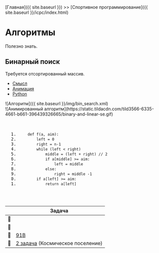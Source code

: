 [Главная]({{ site.baseurl }}) >> [Спортивное программирование]({{ site.baseurl }}/icpc/index.html)

# Алгоритмы

Полезно знать.

## Бинарный поиск

Требуется отсортированный массив.

<script>
  $( function() {
    $( "#tabs" ).tabs();
  } );
  </script>
  
<div id="tabs">
  <ul>
    <li><a href="#tabs-1">Смысл</a></li>
    <li><a href="#tabs-2">Анимация</a></li>
    <li><a href="#tabs-3">Python</a></li>
  </ul>
  <div id="tabs-1">
    ![Алгоритм]({{ site.baseurl }}/img/bin_search.xml)
  </div>
  <div id="tabs-2">
    ![Анимированный алгоритм](https://static.tildacdn.com/tild3566-6335-4661-b661-396439326665/binary-and-linear-se.gif)
  </div>
  <div id="tabs-3">
    <!--Код
    ```python
    def f(a, aim):
        left = 0
        right = n-1
        while (left < right)
            middle = (left + right) // 2
            if a[middle] >= aim:
                left = middle
            else:
                right = middle -1
        if a[left] >= aim:
            return a[left]
    ```    -->
      <div class="markdown-body editormd-preview-container" previewcontainer="true" style="padding: 20px;"><pre class="prettyprint linenums prettyprinted" style=""><ol class="linenums"><li class="L0"><code class="lang-python"><span class="pln">    </span><span class="kwd">def</span><span class="pln"> f</span><span class="pun">(</span><span class="pln">a</span><span class="pun">,</span><span class="pln"> aim</span><span class="pun">):</span></code></li><li class="L1"><code class="lang-python"><span class="pln">        left </span><span class="pun">=</span><span class="pln"> </span><span class="lit">0</span></code></li><li class="L2"><code class="lang-python"><span class="pln">        right </span><span class="pun">=</span><span class="pln"> n</span><span class="pun">-</span><span class="lit">1</span></code></li><li class="L3"><code class="lang-python"><span class="pln">        </span><span class="kwd">while</span><span class="pln"> </span><span class="pun">(</span><span class="pln">left </span><span class="pun">&lt;</span><span class="pln"> right</span><span class="pun">)</span></code></li><li class="L4"><code class="lang-python"><span class="pln">            middle </span><span class="pun">=</span><span class="pln"> </span><span class="pun">(</span><span class="pln">left </span><span class="pun">+</span><span class="pln"> right</span><span class="pun">)</span><span class="pln"> </span><span class="pun">//</span><span class="pln"> </span><span class="lit">2</span></code></li><li class="L5"><code class="lang-python"><span class="pln">            </span><span class="kwd">if</span><span class="pln"> a</span><span class="pun">[</span><span class="pln">middle</span><span class="pun">]</span><span class="pln"> </span><span class="pun">&gt;=</span><span class="pln"> aim</span><span class="pun">:</span></code></li><li class="L6"><code class="lang-python"><span class="pln">                left </span><span class="pun">=</span><span class="pln"> middle</span></code></li><li class="L7"><code class="lang-python"><span class="pln">            </span><span class="kwd">else</span><span class="pun">:</span></code></li><li class="L8"><code class="lang-python"><span class="pln">                right </span><span class="pun">=</span><span class="pln"> middle </span><span class="pun">-</span><span class="lit">1</span></code></li><li class="L9"><code class="lang-python"><span class="pln">        </span><span class="kwd">if</span><span class="pln"> a</span><span class="pun">[</span><span class="pln">left</span><span class="pun">]</span><span class="pln"> </span><span class="pun">&gt;=</span><span class="pln"> aim</span><span class="pun">:</span></code></li><li class="L0"><code class="lang-python"><span class="pln">            </span><span class="kwd">return</span><span class="pln"> a</span><span class="pun">[</span><span class="pln">left</span><span class="pun">]</span></code></li></ol></pre>
        
</div>
  </div>
</div>



|  | Задача |
| :-: |-|
| 🐌 | |
| 🐣  | |
| 🐤  | [91B](https://codeforces.com/problemset/problem/91/B) |
| 🐔 | [2 задача](https://codeforces.com/gym/100881/attachments) (Космическое поселение) |
